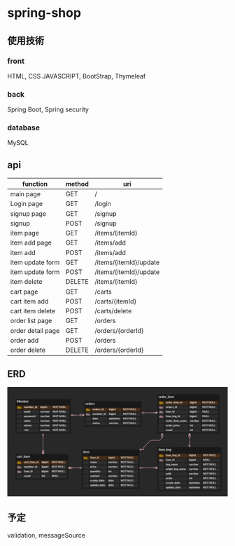 # spring-shop

## 使用技術

### front

HTML, CSS JAVASCRIPT, BootStrap, Thymeleaf

### back

Spring Boot, Spring security

### database

MySQL

## api

| function          | method | uri                    |
|-------------------|--------|------------------------|
| main page         | GET    | /                      |
| Login page        | GET    | /login                 |
| signup page       | GET    | /signup                |
| signup            | POST   | /signup                |
| item page         | GET    | /items/{itemId}        |
| item add page     | GET    | /items/add             |
| item add          | POST   | /items/add             |
| item update form  | GET    | /items/{itemId}/update |
| item update form  | POST   | /items/{itemId}/update |
| item delete       | DELETE | /items/{itemId}        |
| cart page         | GET    | /carts                 |
| cart item add     | POST   | /carts/{itemId}        |
| cart item delete  | POST   | /carts/delete          |
| order list page   | GET    | /orders                |
| order detail page | GET    | /orders/{orderId}      |
| order add         | POST   | /orders                |
| order delete      | DELETE | /orders/{orderId}      |

## ERD

![img.png](img.png)

## 予定
validation, messageSource